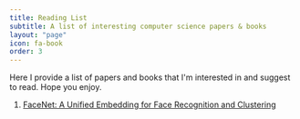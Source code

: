 ```yaml
---
title: Reading List
subtitle: A list of interesting computer science papers & books
layout: "page"
icon: fa-book
order: 3
---
```


Here I provide a list of papers and books that I'm interested in and suggest to read. Hope you enjoy. 

1. [FaceNet: A Unified Embedding for Face Recognition and Clustering](https://arxiv.org/abs/1503.03832v3)
